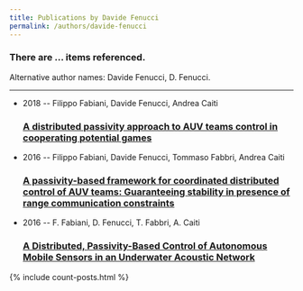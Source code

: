 ```yaml
---
title: Publications by Davide Fenucci
permalink: /authors/davide-fenucci
---
```


<h3 id="number-posts">There are ... items referenced.</h3>
<p id='info-authors'>Alternative author names: Davide Fenucci, D. Fenucci.</p>
<hr />
<ul class="post-list">
<li><span class='post-meta'>2018 -- Filippo Fabiani, Davide Fenucci, Andrea Caiti</span><h3><a class='post-link' href="{{ site.baseurl }}/a-distributed-passivity-approach-to-auv-teams-control-in-cooperating-potential-games">A distributed passivity approach to AUV teams control in cooperating potential games</a></h3></li>
<li><span class='post-meta'>2016 -- Filippo Fabiani, Davide Fenucci, Tommaso Fabbri, Andrea Caiti</span><h3><a class='post-link' href="{{ site.baseurl }}/a-passivity-based-framework-for-coordinated-distributed-control-of-auv-teams-guaranteeing-stability-in-presence-of-range-communication-constraints">A passivity-based framework for coordinated distributed control of AUV teams: Guaranteeing stability in presence of range communication constraints</a></h3></li>
<li><span class='post-meta'>2016 -- F. Fabiani, D. Fenucci, T. Fabbri, A. Caiti</span><h3><a class='post-link' href="{{ site.baseurl }}/a-distributed-passivity-based-control-of-autonomous-mobile-sensors-in-an-underwater-acoustic-network">A Distributed, Passivity-Based Control of Autonomous Mobile Sensors in an Underwater Acoustic Network</a></h3></li>

</ul>
{% include count-posts.html %}
